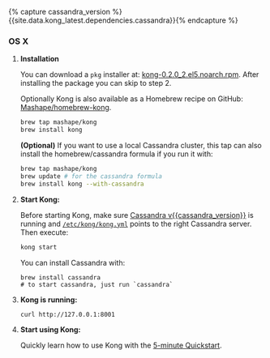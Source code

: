 {% capture cassandra_version %}{{site.data.kong_latest.dependencies.cassandra}}{% endcapture %}

### OS X

1. **Installation**

    You can download a `pkg` installer at: [kong-0.2.0_2.el5.noarch.rpm](https://github.com/Mashape/kong/releases/download/0.2.0-2/kong-0.2.0-2.pkg). After installing the package you can skip to step 2.

    Optionally Kong is also available as a Homebrew recipe on GitHub: [Mashape/homebrew-kong](https://github.com/Mashape/homebrew-kong).

    ```bash
    brew tap mashape/kong
    brew install kong
    ```

    **(Optional)** If you want to use a local Cassandra cluster, this tap can also install the homebrew/cassandra formula if you run it with:

    ```bash
    brew tap mashape/kong
    brew update # for the cassandra formula
    brew install kong --with-cassandra
    ```

2. **Start Kong:**

    Before starting Kong, make sure [Cassandra v{{cassandra_version}}](http://cassandra.apache.org/) is running and [`/etc/kong/kong.yml`](/docs/{{site.data.kong_latest.version}}/configuration) points to the right Cassandra server. Then execute:

    ```bash
    kong start
    ```

    You can install Cassandra with:

    ```
    brew install cassandra
    # to start cassandra, just run `cassandra`
    ```

3. **Kong is running:**

    ```bash
    curl http://127.0.0.1:8001
    ```

4. **Start using Kong:**

    Quickly learn how to use Kong with the [5-minute Quickstart](/docs/{{site.data.kong_latest.version}}/getting-started/quickstart).